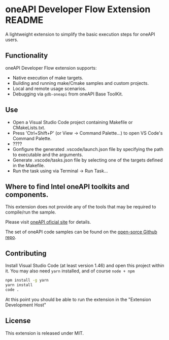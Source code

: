 # oneAPI Developer Flow Extension README

A lightweight extension to simplify the basic execution steps for oneAPI users.

## Functionality

oneAPI Developer Flow extension supports:
* Native execution of make targets.
* Building and running make/Cmake samples and custom projects.
* Local and remote usage scenarios.
* Debugging via `gdb-oneapi` from oneAPI Base ToolKit.

## Use

* Open a Visual Studio Code project containing Makefile or CMakeLists.txt.
* Press 'Ctrl+Shift+P' (or View -> Command Palette…) to open VS Code's Command Palette.
* ????
* Gonfigure the generated .vscode/launch.json file by specifying the path to executable and the arguments.
* Generate .vscode/tasks.json file by selecting one of the targets defined in the Makefile.
* Run the task using via Terminal -> Run Task…

## Where to find Intel oneAPI toolkits and components.

This extension does not provide any of the tools that may be required to compile/run the sample.

Please visit [oneAPI oficial site](https://software.intel.com/en-us/oneapi) for details.

The set of oneAPI code samples can be found on the [open-sorce Github repo](https://github.com/oneapi-src/oneAPI-samples).

## Contributing 
Install Visual Studio Code (at least version 1.46) and open this project within it.
You may also need `yarn` installed, and of course `node + npm`

```bash
npm install -g yarn
yarn install
code .
```

At this point you should be able to run the extension in the "Extension Development Host"

## License
This extension is released under MIT.

